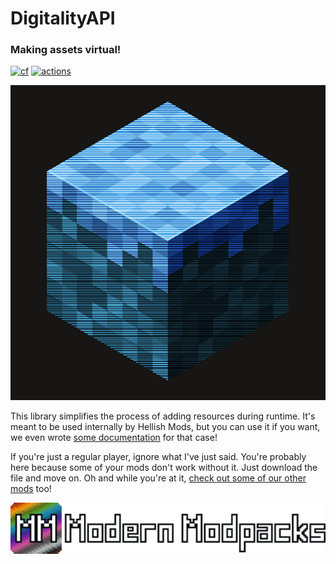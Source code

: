 # DigitalityAPI
### Making assets virtual!

[![cf](https://cf.way2muchnoise.eu/full_digitality_downloads.svg)](https://www.curseforge.com/minecraft/mc-mods/digitality)
[![actions](https://github.com/hellish-mods/DigitalityAPI/actions/workflows/build.yml/badge.svg)](https://github.com/hellish-mods/DigitalityAPI)

[![logo](https://raw.githubusercontent.com/Hellish-Mods/DigitalityAPI/main/src/main/resources/assets/digitality/icon.png)](https://www.curseforge.com/minecraft/mc-mods/digitality)

This library simplifies the process of adding resources during runtime. It's meant to be used internally by Hellish Mods, but you can use it if you want, we even wrote [some documentation](https://wiki.modernmodpacks.site/wiki/v/hellish-mods/digitality) for that case!

If you're just a regular player, ignore what I've just said. You're probably here because some of your mods don't work without it. Just download the file and move on. Oh and while you're at it, [check out some of our other mods](https://www.curseforge.com/members/hellishmods/projects) too!

[![MMLogo](https://raw.githubusercontent.com/Modern-Modpacks/assets/main/big_logo.png)](https://modernmodpacks.site)

